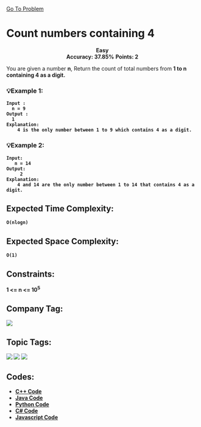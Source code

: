  [Go To Problem](https://www.geeksforgeeks.org/problems/count-numbers-containing-43022/1)
# Count numbers containing 4



<div align="center">
  <strong>Easy</strong>    
</div>
<div align="center">
       <strong>Accuracy: 37.85%</strong>    
               <strong>Points: 2</strong>
</div>

You are given a number <strong>n</strong>, Return the count of total numbers from <strong>1<strong> to <strong>n</strong> containing <strong>4</strong> as a digit.

### 💡Example 1:

``` 
Input :
  n = 9
Output :
  1
Explanation:
    4 is the only number between 1 to 9 which contains 4 as a digit.
```
### 💡Example 2:

``` 
Input:
   n = 14
Output: 
     2
Explanation: 
    4 and 14 are the only number between 1 to 14 that contains 4 as a digit.
```


## Expected Time Complexity:
 ```O(nlogn)```
## Expected Space Complexity: 
```O(1)```

## Constraints: 
1 <= n <= 10<sup>5</sup>

## Company Tag: 
<p align="left">
<a href="https://www.geeksforgeeks.org/explore/?company[]=Drishti-Soft"><img src="https://img.shields.io/badge/Amazon-10000?style=for-the-badge&logo=Amazon&logoColor=FFFFFF&labelColor=D88913&color=2A79D7"/> </a>


</p>

## Topic Tags:
<p align="center">

<a href="https://www.geeksforgeeks.org/explore/?category[]=Dynamic%20Programming"><img src="https://img.shields.io/badge/Dynamic%20Programming-100000?style=flat&logo=https://www.geeksforgeeks.org/explore/?category[]=Dynamic%20Programming&logoColor=F7F7F7&labelcolor=2A79D7&color=D1BB9E" /></a>
<a href="https://www.geeksforgeeks.org/explore/?category[]=Mathematical"><img src="https://img.shields.io/badge/Mathematical-100000?style=flat&logo=Mathematical&logoColor=F7F7F7&labelcolor=2A79D7&color=2A79D7" /></a>
<a href="https://www.geeksforgeeks.org/explore/?category[]=Algorithms"><img src="https://img.shields.io/badge/Algorithms-100000?style=flat&logo=Algorithms&logoColor=FFFFFF&labelColor=FC4100&color=FC4100"/> </a>


## Codes:

 - [C++ Code](https://github.com/HackResist/GeeksForGeeks-POTD/blob/main/June/12-06-2024/Count%20numbers%20containing%204.cpp) 
 - [Java Code](https://github.com/HackResist/GeeksForGeeks-POTD/blob/main/June/12-06-2024/Count%20numbers%20containing%204.java)
 - [Python Code](https://github.com/HackResist/GeeksForGeeks-POTD/blob/main/June/12-06-2024/Count%20numbers%20containing%204.py)
 - [C# Code](https://github.com/HackResist/GeeksForGeeks-POTD/blob/main/June/12-06-2024/Count%20numbers%20containing%204.cs)
 - [Javascript Code](https://github.com/HackResist/GeeksForGeeks-POTD/blob/main/June/12-06-2024/Count%20numbers%20containing%204.js)


 
